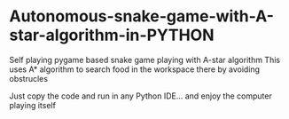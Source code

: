 # Autonomous-snake-game-with-A-star-algorithm-in-PYTHON
Self playing pygame based snake game playing with A-star algorithm
This uses A* algorithm to search food in the workspace there by avoiding obstrucles

Just copy the code and run in any Python IDE... and enjoy the computer playing itself


